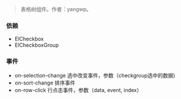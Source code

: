 > 表格树组件。作者：yangwp。
### 依赖
* ElCheckbox
* ElCheckboxGroup
### 事件
* on-selection-change 选中改变事件，参数（checkgroup选中的数据)
* on-sort-change 排序事件
* on-row-click 行点击事件，参数（data, event, index）
